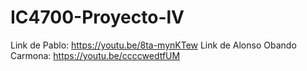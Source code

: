 # IC4700-Proyecto-lV

Link de Pablo: https://youtu.be/8ta-mynKTew
Link de Alonso Obando Carmona: https://youtu.be/ccccwedtfUM

